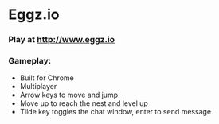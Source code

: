# Eggz.io

### Play at http://www.eggz.io

### Gameplay:
* Built for Chrome
* Multiplayer
* Arrow keys to move and jump
* Move up to reach the nest and level up
* Tilde key toggles the chat window, enter to send message
